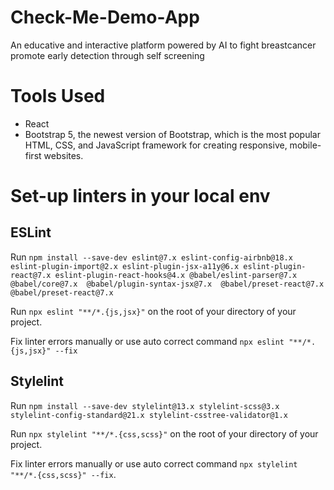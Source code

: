 # Check-Me-Demo-App

An educative and interactive platform powered by AI to fight breastcancer promote early detection through self screening

# Tools Used

- React
- Bootstrap 5, the newest version of Bootstrap, which is the most popular HTML, CSS, and JavaScript framework for creating responsive, mobile-first websites.

# Set-up linters in your local env

## ESLint

Run
`npm install --save-dev eslint@7.x eslint-config-airbnb@18.x eslint-plugin-import@2.x eslint-plugin-jsx-a11y@6.x eslint-plugin-react@7.x eslint-plugin-react-hooks@4.x @babel/eslint-parser@7.x @babel/core@7.x  @babel/plugin-syntax-jsx@7.x  @babel/preset-react@7.x @babel/preset-react@7.x`

Run `npx eslint "**/*.{js,jsx}"` on the root of your directory of your project.

Fix linter errors manually or use auto correct command `npx eslint "**/*.{js,jsx}" --fix`

## Stylelint

Run `npm install --save-dev stylelint@13.x stylelint-scss@3.x stylelint-config-standard@21.x stylelint-csstree-validator@1.x`

Run `npx stylelint "**/*.{css,scss}"` on the root of your directory of your project.

Fix linter errors manually or use auto correct command `npx stylelint "**/*.{css,scss}" --fix`.

